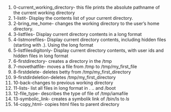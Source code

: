 1. 0-current_working_directory- this file prints the absolute pathname of the current working directory
2. 1-listit- Display the contents list of your current directory.
3. 2-bring_me_home-  changes the working directory to the user’s home directory.
4. 3-listfiles- Display current directory contents in a long format
5. 4-listmorefiles- Display current directory contents, including hidden files (starting with .). Using the long format
6. 5-listfilesdigitonly- Display current directory contents, with user ids and hidden files in long format
7. 6-firstdirectory- creates a directory in the /tmp
8. 7-movethatfile- moves a file from /tmp to /tmp/my_first_file
9. 8-firstdelete- deletes betty from /tmp/my_first_directory
10. 9-firstdirdeletion-deletes /tmp/my_first_directory
11. 10-back-changes to previous working directory
12. 11-lists- list all files in long format in . .. and /boot
13. 12-file_type- describes the type of file of /tmp/iamafile
14. 13-symbolic_link- creates a symbolik link of /bin/ls to _ls_
15. 14-copy_html- copies html files to parent directory
